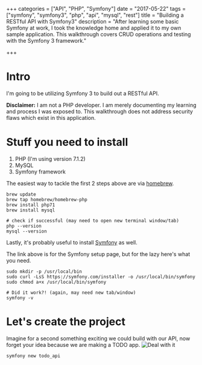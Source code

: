 +++
categories = ["API", "PHP", "Symfony"]
date = "2017-05-22"
tags = ["symfony", "symfony3", "php", "api", "mysql", "rest"]
title = "Building a RESTful API with Symfony3"
description = "After learning some basic Symfony at work, I took the knowledge home and applied it to my own sample application. This walkthrough covers CRUD operations and testing with the Symfony 3 framework."

+++

# Intro
I'm going to be utilizing Symfony 3 to build out a RESTful API. 

**Disclaimer:** I am not a PHP developer. I am merely documenting my learning and process I was exposed to. This walkthrough does not address security flaws which exist in this application.

# Stuff you need to install
1. PHP (I'm using version 7.1.2)
2. MySQL
3. Symfony framework

The easiest way to tackle the first 2 steps above are via [homebrew](https://brew.sh/).
```
brew update
brew tap homebrew/homebrew-php
brew install php71
brew install mysql

# check if successful (may need to open new terminal window/tab)
php --version
mysql --version
```
Lastly, it's probably useful to install [Symfony](http://symfony.com/doc/current/setup.html) as well.

The link above is for the Symfony setup page, but for the lazy here's what you need.
```
sudo mkdir -p /usr/local/bin
sudo curl -LsS https://symfony.com/installer -o /usr/local/bin/symfony
sudo chmod a+x /usr/local/bin/symfony

# Did it work?! (again, may need new tab/window)
symfony -v
```

# Let's create the project
Imagine for a second something exciting we could build with our API, now forget your idea because we are making a TODO app.
<img class="img-160" src="/blog/images/dealwithit.gif" alt="Deal with it">
```
symfony new todo_api
```


